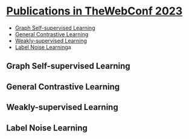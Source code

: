 # [Publications in TheWebConf 2023](https://dl.acm.org/doi/proceedings/10.1145/3543507?tocHeading=heading14)

 - [Graph Self-supervised Learning](#graph-self-supervised-learning)
 - [General Contrastive Learning](#general-contrastive-learning)
 - [Weakly-supervised Learning](#weakly-supervised-learning)
 - [Label Noise Learning](#label-noise-learning)a
   
## Graph Self-supervised Learning

## General Contrastive Learning

## Weakly-supervised Learning

## Label Noise Learning
